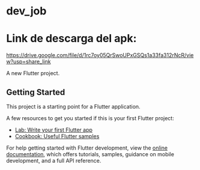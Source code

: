 # dev_job

# Link de descarga del apk:
https://drive.google.com/file/d/1rc7oy05QrSwoUPxGSQs1a33fa312rNcR/view?usp=share_link

A new Flutter project.

## Getting Started

This project is a starting point for a Flutter application.

A few resources to get you started if this is your first Flutter project:

- [Lab: Write your first Flutter app](https://docs.flutter.dev/get-started/codelab)
- [Cookbook: Useful Flutter samples](https://docs.flutter.dev/cookbook)

For help getting started with Flutter development, view the
[online documentation](https://docs.flutter.dev/), which offers tutorials,
samples, guidance on mobile development, and a full API reference.
